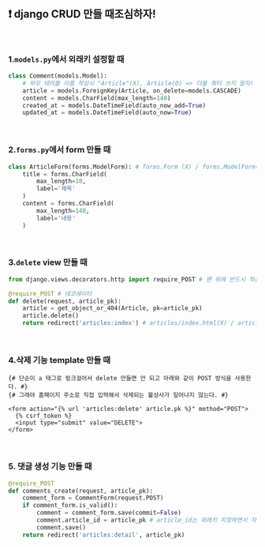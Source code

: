 ## :heavy_exclamation_mark: django CRUD 만들 때조심하자!

<br>

### 1.`models.py`에서 외래키 설정할 때

```python
class Comment(models.Model):
    # 부모 테이블 이름 작성시 "Article"(X), Article(O) => 더블 쿼터 쓰지 말자!
    article = models.ForeignKey(Article, on_delete=models.CASCADE)
    content = models.CharField(max_length=140)
    created_at = models.DateTimeField(auto_now_add=True)
    updated_at = models.DateTimeField(auto_now=True)
```

<br>

### 2.`forms.py`에서 form 만들 때

```python
class ArticleForm(forms.ModelForm): # forms.Form (X) / forms.ModelForm(O)
    title = forms.CharField(
        max_length=10,
        label='제목'
    )
    content = forms.CharField(
        max_length=140,
        label='내용'
    )
```

<br>

### 3.`delete` view 만들 때

```python
from django.views.decorators.http import require_POST # 맨 위에 반드시 작성

@require_POST # 데코레이터
def delete(request, article_pk):
    article = get_object_or_404(Article, pk=article_pk)
    article.delete()
    return redirect('articles:index') # articles/index.html(X) / articles:index(O)
```

<br>

### 4.삭제 기능 template 만들 때

```django
{# 단순이 a 태그로 링크걸어서 delete 만들면 안 되고 아래와 같이 POST 방식을 사용한다. #}
{# 그래야 홈페이지 주소로 직접 입력해서 삭제되는 불상사가 일어나지 않는다. #}

<form action="{% url 'articles:delete' article.pk %}" method="POST">
  {% csrf_token %}
  <input type="submit" value="DELETE">
</form>
```

<br>

### 5. 댓글 생성 기능 만들 때

```python
@require_POST
def comments_create(request, article_pk):
    comment_form = CommentForm(request.POST)
    if comment_form.is_valid():
        comment = comment_form.save(commit=False)
        comment.article_id = article_pk # article_id는 외래키 지정하면서 자동으로 생긴 고정 column명(sqlite3로 확인하면 쉽다.)
        comment.save()
    return redirect('articles:detail', article_pk)
```

